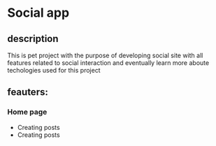 <h1>Social app</h1>

<h2>description</h2>
<p>This is pet project with the purpose of developing social site with all features related to social interaction and eventually learn more aboute techologies used for this project</p>

<h2>feauters:</h2>
<h3>Home page</h3>
<ul>
  <li>Creating posts</li>
  <li>Creating posts</li>
</ul>
